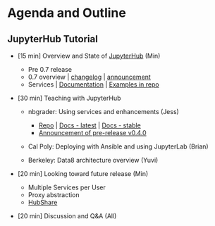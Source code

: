 # Agenda and Outline

## JupyterHub Tutorial

- [15 min] Overview and State of [JupyterHub](https://github.com/jupyterhub/jupyterhub) (Min)

    - Pre 0.7 release
    - 0.7 overview |
      [changelog](https://jupyterhub.readthedocs.io/en/latest/changelog.html) |
      [announcement](https://groups.google.com/forum/#!topic/jupyter/OHCW6UODQGE)
    - Services |
      [Documentation](https://jupyterhub.readthedocs.io/en/latest/services.html) |
      [Examples in repo](https://github.com/jupyterhub/jupyterhub/tree/master/examples)


- [30 min] Teaching with JupyterHub

    - nbgrader: Using services and enhancements (Jess)
        - [Repo](https://github.com/jupyter/nbgrader) |
          [Docs - latest](https://nbgrader.readthedocs.io/en/latest/) |
          [Docs - stable](https://nbgrader.readthedocs.io/en/stable/)
        - [Announcement of pre-release v0.4.0](https://groups.google.com/forum/#!searchin/jupyter/nbgrader%7Csort:date/jupyter/u4_EnS4Cr_4/JqHVyQPrFAAJ)
    - Cal Poly: Deploying with Ansible and using JupyterLab (Brian)

    - Berkeley: Data8 architecture overview (Yuvi)


- [20 min] Looking toward future release (Min)

    - Multiple Services per User
    - Proxy abstraction
    - [HubShare](https://github.com/jupyterhub/hubshare)


- [20 min] Discussion and Q&A (All)
